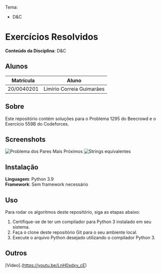 Tema:
 - D&C

# Exercícios Resolvidos

**Conteúdo da Disciplina**: D&C<br>

## Alunos
|Matrícula | Aluno |
| -- | -- |
| 20/0040201  | Limírio Correia Guimarães |

## Sobre 
Este repositório contém soluções para o Problema 1295 do Beecrowd e o Exercício 559B do Codeforces.

## Screenshots
![Problema dos Pares Mais Próximos](https://github.com/LimirioGuimaraes/DC_Exercicios_dupla_8/assets/80782534/93e6ab59-f899-42dc-ab3a-a4deb34a4650)
![Strings equivalentes](https://github.com/LimirioGuimaraes/DC_Exercicios_dupla_8/assets/80782534/ef606269-7c77-4213-84e8-70642efde874)

## Instalação 
**Linguagem**: Python 3.9<br>
**Framework**: Sem framework necessário<br>


## Uso 
Para rodar os algoritmos deste repositório, siga as etapas abaixo:
1. Certifique-se de ter um compilador para Python 3 instalado em seu sistema.
2. Faça o clone deste repositório Git para o seu ambiente local.
3. Execute o arquivo Python desejado utilizando o compilador Python 3.

## Outros 
[Vídeo].(https://youtu.be/LnH0xdxy_cE)




